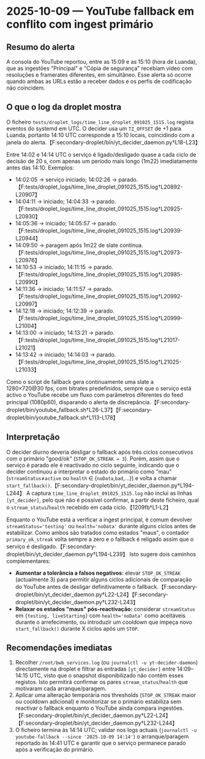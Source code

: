 # 2025-10-09 — YouTube fallback em conflito com ingest primário

## Resumo do alerta
A consola do YouTube reportou, entre as 15:09 e as 15:10 (hora de Luanda), que as ingestões "Principal" e "Cópia de segurança" recebiam vídeo com resoluções e framerates diferentes, em simultâneo. Esse alerta só ocorre quando ambas as URLs estão a receber dados e os perfis de codificação não coincidem.

## O que o log da droplet mostra
O ficheiro `tests/droplet_logs/time_line_droplet_091025_1515.log` regista eventos do systemd em UTC. O decider usa um `TZ_OFFSET` de +1 para Luanda, portanto 14:10 UTC corresponde a 15:10 locais, coincidindo com a janela do alerta.【F:secondary-droplet/bin/yt_decider_daemon.py†L18-L23】

Entre 14:02 e 14:14 UTC o serviço é ligado/desligado quase a cada ciclo de decisão de 20 s, com apenas um período mais longo (1m22) imediatamente antes das 14:10. Exemplos:

- 14:02:05 → serviço iniciado; 14:02:26 → parado.【F:tests/droplet_logs/time_line_droplet_091025_1515.log†L20892-L20907】
- 14:04:11 → iniciado; 14:04:33 → parado.【F:tests/droplet_logs/time_line_droplet_091025_1515.log†L20925-L20930】
- 14:05:36 → iniciado; 14:05:57 → parado.【F:tests/droplet_logs/time_line_droplet_091025_1515.log†L20939-L20944】
- 14:09:50 → paragem após 1m22 de slate contínua.【F:tests/droplet_logs/time_line_droplet_091025_1515.log†L20973-L20976】
- 14:10:53 → iniciado; 14:11:15 → parado.【F:tests/droplet_logs/time_line_droplet_091025_1515.log†L20985-L20990】
- 14:11:36 → iniciado; 14:11:57 → parado.【F:tests/droplet_logs/time_line_droplet_091025_1515.log†L20992-L20997】
- 14:12:18 → iniciado; 14:12:39 → parado.【F:tests/droplet_logs/time_line_droplet_091025_1515.log†L20999-L21004】
- 14:13:00 → iniciado; 14:13:21 → parado.【F:tests/droplet_logs/time_line_droplet_091025_1515.log†L21017-L21021】
- 14:13:42 → iniciado; 14:14:03 → parado.【F:tests/droplet_logs/time_line_droplet_091025_1515.log†L21025-L21033】

Como o script de fallback gera continuamente uma slate a 1280×720@30 fps, com bitrates predefinidos, sempre que o serviço está activo o YouTube recebe um fluxo com parâmetros diferentes do feed principal (1080p60), disparando o alerta de discrepância.【F:secondary-droplet/bin/youtube_fallback.sh†L26-L37】【F:secondary-droplet/bin/youtube_fallback.sh†L113-L178】

## Interpretação
O decider diurno deveria desligar o fallback após três ciclos consecutivos com o primário "good/ok" (`STOP_OK_STREAK = 3`). Porém, assim que o serviço é parado ele é reactivado no ciclo seguinte, indicando que o decider continuou a interpretar o estado do primário como "mau" (`streamStatus`≠`active` ou `health` ∈ {`noData`,`bad`,…}) e volta a chamar `start_fallback()`.【F:secondary-droplet/bin/yt_decider_daemon.py†L194-L244】 A captura `time_line_droplet_091025_1515.log` não inclui as linhas `[yt_decider]`, pelo que não é possível confirmar, a partir deste ficheiro, qual o `stream_status`/`health` recebido em cada ciclo.【1209fb†L1-L2】

Enquanto o YouTube está a verificar a ingest principal, é comum devolver `streamStatus='testing'` ou `health='noData'` durante alguns ciclos antes de estabilizar. Como ambos são tratados como estados "maus", o contador `primary_ok_streak` volta sempre a zero e o fallback é religado assim que o serviço é desligado.【F:secondary-droplet/bin/yt_decider_daemon.py†L194-L239】 Isto sugere dois caminhos complementares:

- **Aumentar a tolerância a falsos negativos:** elevar `STOP_OK_STREAK` (actualmente 3) para permitir alguns ciclos adicionais de comparação do YouTube antes de desligar definitivamente o fallback.【F:secondary-droplet/bin/yt_decider_daemon.py†L22-L24】【F:secondary-droplet/bin/yt_decider_daemon.py†L232-L243】
- **Relaxar os estados "maus" pós-reactivação:** considerar `streamStatus` em `{testing, liveStarting}` com `health='noData'` como aceitáveis durante o arrefecimento, ou introduzir um cooldown que impeça novo `start_fallback()` durante X ciclos após um `STOP`.

## Recomendações imediatas
1. Recolher `/root/bwb_services.log` (ou `journalctl -u yt-decider-daemon`) directamente na droplet e filtrar as entradas `[yt_decider]` entre 14:09–14:15 UTC, visto que o snapshot disponibilizado não contém esses registos. Isto permitirá confirmar os pares `stream_status`/`health` que motivaram cada arranque/paragem.
2. Aplicar uma alteração temporária nos thresholds (`STOP_OK_STREAK` maior ou cooldown adicional) e monitorizar se o primário estabiliza sem reactivar o fallback enquanto o YouTube ainda compara ingestões.【F:secondary-droplet/bin/yt_decider_daemon.py†L22-L24】【F:secondary-droplet/bin/yt_decider_daemon.py†L232-L244】
3. O ficheiro termina às 14:14 UTC; validar nos logs actuais (`journalctl -u youtube-fallback --since '2025-10-09 14:14'`) o arranque/paragem reportado às 14:41 UTC e garantir que o serviço permanece parado após a verificação do primário.
